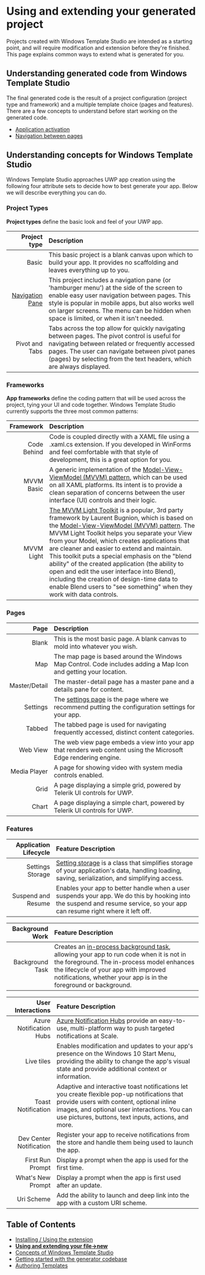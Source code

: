 # Using and extending your generated project

Projects created with Windows Template Studio are intended as a starting point, and will require modification and extension before they're finished. This page explains common ways to extend what is generated for you.

## Understanding generated code from Windows Template Studio 
The final generated code is the result of a project configuration (project type and framework) and a multiple template choice (pages and features). There are a few concepts to understand before start working on the generated code.

- [Application activation](activation.md)
- [Navigation between pages](navigation.md)

## Understanding concepts for Windows Template Studio

Windows Template Studio approaches UWP app creation using the following four attribute sets to decide how to best generate your app.  Below we will describe everything you can do.

### Project Types
**Project types** define the basic look and feel of your UWP app.

| Project type | Description |
|-------------:|:------------|
| Basic | This basic project is a blank canvas upon which to build your app. It provides no scaffolding and leaves everything up to you. |
| [Navigation Pane](projectTypes/navigationpane.md) | This project includes a navigation pane (or 'hamburger menu') at the side of the screen to enable easy user navigation between pages. This style is popular in mobile apps, but also works well on larger screens. The menu can be hidden when space is limited, or when it isn't needed.|
| Pivot and Tabs | Tabs across the top allow for quickly navigating between pages. The pivot control is useful for navigating between related or frequently accessed pages. The user can navigate between pivot panes (pages) by selecting from the text headers, which are always displayed.|

### Frameworks

**App frameworks** define the coding pattern that will be used across the project, tying your UI and code together. Windows Template Studio currently supports the three most common patterns:

| Framework    | Description |
|-------------:|:------------|
| Code Behind  | Code is coupled directly with a XAML file using a .xaml.cs extension. If you developed in WinForms and feel comfortable with that style of development, this is a great option for you. |
| MVVM Basic   | A generic implementation of the [Model-View-ViewModel (MVVM) pattern](https://en.wikipedia.org/wiki/Model%E2%80%93view%E2%80%93viewmodel), which can be used on all XAML platforms. Its intent is to provide a clean separation of concerns between the user interface (UI) controls and their logic. |
| MVVM Light   | [The MVVM Light Toolkit](http://www.mvvmlight.net/) is a popular, 3rd party framework by Laurent Bugnion, which is based on the [Model-View-ViewModel (MVVM) pattern](https://en.wikipedia.org/wiki/Model%E2%80%93view%E2%80%93viewmodel). The MVVM Light Toolkit helps you separate your View from your Model, which creates applications that are cleaner and easier to extend and maintain. This toolkit puts a special emphasis on the "blend ability" of the created application (the ability to open and edit the user interface into Blend), including the creation of design-time data to enable Blend users to "see something" when they work with data controls. |

### Pages

| Page        | Description |
|------------:|:------------|
| Blank       | This is the most basic page. A blank canvas to mold into whatever you wish. |
| Map         | The map page is based around the Windows Map Control. Code includes adding a Map Icon and getting your location. |
| Master/Detail | The master-detail page has a master pane and a details pane for content. |
| Settings | The [settings page](pages/settings.md) is the page where we recommend putting the configuration settings for your app. |
| Tabbed | The tabbed page is used for navigating frequently accessed, distinct content categories. |
| Web View | The web view page embeds a view into your app that renders web content using the Microsoft Edge rendering engine. |
| Media Player| A page for showing video with system media controls enabled. |
| Grid | A page displaying a simple grid, powered by Telerik UI controls for UWP. |
| Chart | A page displaying a simple chart, powered by Telerik UI controls for UWP. |

### Features

| Application Lifecycle | Feature Description |
|-------------------:|:------------|
| Settings Storage | [Setting storage](https://docs.microsoft.com/en-us/uwp/api/windows.storage.applicationdata) is a class that simplifies storage of your application's data, handling loading, saving, serialization, and simplifying access. |
| Suspend and Resume | Enables your app to better handle when a user suspends your app. We do this by hooking into the suspend and resume service, so your app can resume right where it left off. |

| Background Work    | Feature Description |
|-------------------:|:------------|
| Background Task | Creates an [in-process background task](https://docs.microsoft.com/en-us/windows/uwp/launch-resume/create-and-register-an-inproc-background-task), allowing your app to run code when it is not in the foreground. The in-process model enhances the lifecycle of your app with improved notifications, whether your app is in the foreground or background. |

| User Interactions  | Feature Description |
|-------------------:|:------------|
| Azure Notification Hubs | [Azure Notification Hubs](https://docs.microsoft.com/en-us/azure/notification-hubs/notification-hubs-push-notification-overview) provide an easy-to-use, multi-platform way to push targeted notifications at Scale. |
| Live tiles | Enables modification and updates to your app's presence on the Windows 10 Start Menu, providing the ability to change the app's visual state and provide additional context or information. |
| Toast Notification | Adaptive and interactive toast notifications let you create flexible pop-up notifications that provide users with content, optional inline images, and optional user interactions. You can use pictures, buttons, text inputs, actions, and more. |
| Dev Center Notification | Register your app to receive notifications from the store and handle them being used to launch the app. |
| First Run Prompt | Display a prompt when the app is used for the first time. |
| What's New Prompt | Display a prompt when the app is first used after an update. |
| Uri Scheme | Add the ability to launch and deep link into the app with a custom URI scheme. |

## Table of Contents

* [Installing / Using the extension](getting-started-extension.md)
* [**Using and extending your file->new**](getting-started-endusers.md)
* [Concepts of Windows Template Studio](readme.md)
* [Getting started with the generator codebase](getting-started-developers.md)
* [Authoring Templates](templates.md)
